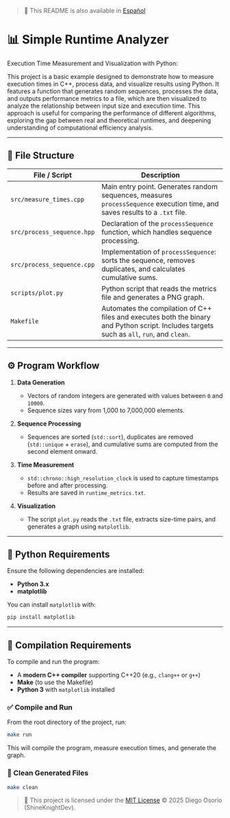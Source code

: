 > 📄 This README is also available in [Español](README_ES.md)

# 📊 Simple Runtime Analyzer

Execution Time Measurement and Visualization with Python:

This project is a basic example designed to demonstrate how to measure execution times in C++, process data, and visualize results using Python. It features a function that generates random sequences, processes the data, and outputs performance metrics to a file, which are then visualized to analyze the relationship between input size and execution time. This approach is useful for comparing the performance of different algorithms, exploring the gap between real and theoretical runtimes, and deepening understanding of computational efficiency analysis.

---

## 📁 File Structure

| File / Script                | Description |
|-----------------------------|-------------|
| `src/measure_times.cpp`     | Main entry point. Generates random sequences, measures `processSequence` execution time, and saves results to a `.txt` file. |
| `src/process_sequence.hpp`  | Declaration of the `processSequence` function, which handles sequence processing. |
| `src/process_sequence.cpp`  | Implementation of `processSequence`: sorts the sequence, removes duplicates, and calculates cumulative sums. |
| `scripts/plot.py`           | Python script that reads the metrics file and generates a PNG graph. |
| `Makefile`                  | Automates the compilation of C++ files and executes both the binary and Python script. Includes targets such as `all`, `run`, and `clean`. |

---

## ⚙️ Program Workflow

1. **Data Generation**  
   - Vectors of random integers are generated with values between `0` and `10000`.  
   - Sequence sizes vary from 1,000 to 7,000,000 elements.

2. **Sequence Processing**  
   - Sequences are sorted (`std::sort`), duplicates are removed (`std::unique` + `erase`), and cumulative sums are computed from the second element onward.

3. **Time Measurement**  
   - `std::chrono::high_resolution_clock` is used to capture timestamps before and after processing.  
   - Results are saved in `runtime_metrics.txt`.

4. **Visualization**  
   - The script `plot.py` reads the `.txt` file, extracts size-time pairs, and generates a graph using `matplotlib`.

---

## 🐍 Python Requirements

Ensure the following dependencies are installed:

- **Python 3.x**  
- **matplotlib**

You can install `matplotlib` with:

```bash
pip install matplotlib
```

---

## 🧱 Compilation Requirements

To compile and run the program:

- A **modern C++ compiler** supporting C++20 (e.g., `clang++` or `g++`)
- **Make** (to use the Makefile)
- **Python 3** with `matplotlib` installed

### ✅ Compile and Run

From the root directory of the project, run:

```bash
make run
```

This will compile the program, measure execution times, and generate the graph.

### 🧹 Clean Generated Files

```bash
make clean
```

> 📜 This project is licensed under the [MIT License](LICENSE) © 2025 Diego Osorio (ShineKnightDev).
